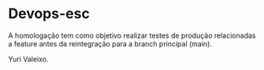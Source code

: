 # Devops-esc

A homologação tem como objetivo realizar testes de produção relacionadas a feature antes da reintegração para a branch principal (main).

Yuri Valeixo.




